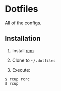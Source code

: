 # Dotfiles

All of the configs.

## Installation

1. Install [rcm][]

2. Clone to `~/.dotfiles`

3. Execute:

~~~
$ rcup rcrc
$ rcup
~~~

[rcm]: https://github.com/mike-burns/rcm
